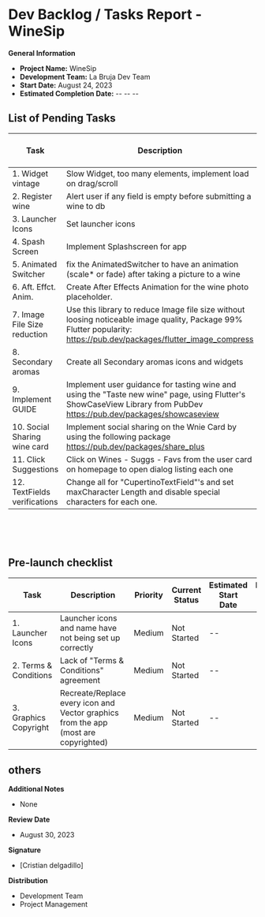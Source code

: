 # Dev Backlog / Tasks Report - WineSip

**General Information**
- **Project Name:** WineSip
- **Development Team:** La Bruja Dev Team
- **Start Date:** August 24, 2023
- **Estimated Completion Date:** -- -- --

## List of Pending Tasks

| Task         | Description                                 | Priority | Current Status | Estimated Start Date | Estimated Finish Date | Responsible |
|--------------|---------------------------------------------|----------|----------------|-----------------------|------------------------|-------------|
| 1. Widget vintage     | Slow Widget, too many elements, implement load on drag/scroll                 | Medium     | Finished    | --        | --        | Cristian D.        |
| 2. Register wine  | Alert user if any field is empty before submitting a wine to db | High     | Finished    | August 30, 2023       | Septempber 1, 2023        | Cristian D.       |
| 3. Launcher Icons   | Set launcher icons              | Medium   | Not Started    | --       | --        | Cristian D.      |
| 4. Spash Screen      | Implement Splashscreen for app         | Medium   | Not Started    | --       | --      | Cristian D.         |
| 5. Animated Switcher      | fix the AnimatedSwitcher to have an animation (scale* or fade) after taking a picture to a wine         | Medium   | Not Started    | --       | --      | Cristian D.         |
| 6. Aft. Effct. Anim.      | Create After Effects Animation for the wine photo placeholder.         | Medium   | Not Started    | --       | --      | Cristian D.         |
| 7. Image File Size reduction      | Use this library to reduce Image file size without loosing noticeable image quality, Package 99% Flutter popularity:  https://pub.dev/packages/flutter_image_compress       | High   | Finished    | --       | --      | Cristian D.         |
| 8. Secondary aromas      | Create all Secondary aromas icons and widgets         | Medium   | Not Started    | --       | --      | Cristian D.         |
| 9. Implement GUIDE      | Implement user guidance for tasting wine and using the "Taste new wine" page, using Flutter's ShowCaseView Library from PubDev https://pub.dev/packages/showcaseview        | Medium   | Not Started    | --       | --      | Cristian D.         |
| 10. Social Sharing wine card      | Implement social sharing on the Wnie Card by using the following package https://pub.dev/packages/share_plus        | Medium   | Not Started    | --       | --      | Cristian D.         |
| 11. Click Suggestions      | Click on Wines - Suggs - Favs from the user card on homepage to open dialog listing each one        | Medium   | Finished    | --       | --      | Cristian D.         |
| 12. TextFields verifications      | Change all for "CupertinoTextField"'s and set maxCharacter Length and disable special characters for each one.        | Medium   | Not Started    | --       | --      | Cristian D.         |




<br>
<br>
<br>


## Pre-launch checklist

| Task         | Description                                 | Priority | Current Status | Estimated Start Date | Estimated Finish Date | Responsible |
|--------------|---------------------------------------------|----------|----------------|-----------------------|------------------------|-------------|
| 1. Launcher Icons     | Launcher icons and name have not being set up correctly                 | Medium     | Not Started    | --        | --        | Cristian D.        |
| 2. Terms & Conditions     | Lack of "Terms & Conditions" agreement                 | Medium     | Not Started    | --        | --        | Cristian D.        |
| 3. Graphics Copyright     | Recreate/Replace every icon and Vector graphics from the app (most are copyrighted)                 | Medium     | Not Started    | --        | --        | Cristian D.        |



## others

**Additional Notes**
- None

**Review Date**
- August 30, 2023

**Signature**
- [Cristian delgadillo]

**Distribution**
- Development Team
- Project Management
